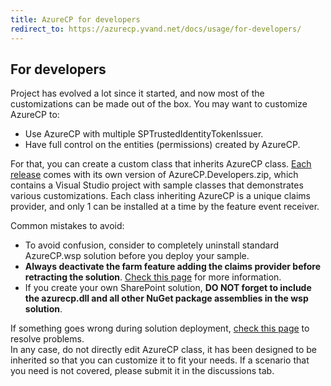 ```yaml
---
title: AzureCP for developers
redirect_to: https://azurecp.yvand.net/docs/usage/for-developers/
---
```


## For developers

Project has evolved a lot since it started, and now most of the customizations can be made out of the box. You may want to customize AzureCP to:

- Use AzureCP with multiple SPTrustedIdentityTokenIssuer.
- Have full control on the entities (permissions) created by AzureCP.

For that, you can create a custom class that inherits AzureCP class. [Each release](https://github.com/Yvand/AzureCP/releases) comes with its own version of AzureCP.Developers.zip, which contains a Visual Studio project with sample classes that demonstrates various customizations.
Each class inheriting AzureCP is a unique claims provider, and only 1 can be installed at a time by the feature event receiver.

Common mistakes to avoid:

- To avoid confusion, consider to completely uninstall standard AzureCP.wsp solution before you deploy your sample.
- **Always deactivate the farm feature adding the claims provider before retracting the solution**. [Check this page](Remove-AzureCP.html) for more information.
- If you create your own SharePoint solution, **DO NOT forget to include the azurecp.dll and all other NuGet package assemblies in the wsp solution**.

If something goes wrong during solution deployment, [check this page](Fix-setup-issues.html) to resolve problems.  
In any case, do not directly edit AzureCP class, it has been designed to be inherited so that you can customize it to fit your needs. If a scenario that you need is not covered, please submit it in the discussions tab.
